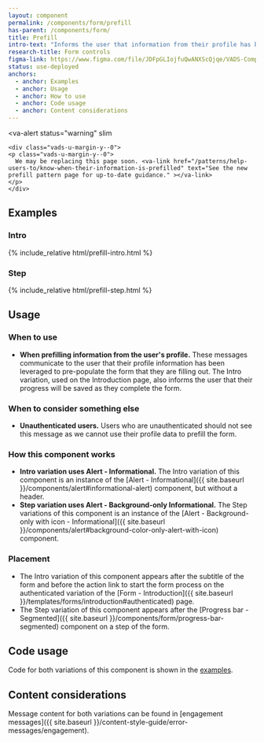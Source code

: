 ```yaml
---
layout: component
permalink: /components/form/prefill
has-parent: /components/form/
title: Prefill
intro-text: "Informs the user that information from their profile has been used to prefill form fields."
research-title: Form controls
figma-link: https://www.figma.com/file/JDFpGLIojfuQwANXScQjqe/VADS-Component-Examples?type=design&node-id=1372%3A86470&mode=design&t=h9BoxMWwcHe2DhUd-1
status: use-deployed
anchors:
  - anchor: Examples
  - anchor: Usage
  - anchor: How to use
  - anchor: Code usage
  - anchor: Content considerations
---
```


<va-alert
  status="warning"
  slim
>
    <div class="vads-u-margin-y--0">
    <p class="vads-u-margin-y--0">
      We may be replacing this page soon. <va-link href="/patterns/help-users-to/know-when-their-information-is-prefilled" text="See the new prefill pattern page for up-to-date guidance." ></va-link>
    </p>
    </div>
</va-alert>

## Examples

### Intro

<div class="site-showcase">
  {% include_relative html/prefill-intro.html %}
</div>

### Step

<div class="site-showcase">
  {% include_relative html/prefill-step.html %}
</div>

## Usage

### When to use

* **When prefilling information from the user's profile.** These messages communicate to the user that their profile information has been leveraged to pre-populate the form that they are filling out. The Intro variation, used on the Introduction page, also informs the user that their progress will be saved as they complete the form.

### When to consider something else

* **Unauthenticated users.** Users who are unauthenticated should not see this message as we cannot use their profile data to prefill the form.

### How this component works

* **Intro variation uses Alert - Informational.** The Intro variation of this component is an instance of the [Alert - Informational]({{ site.baseurl }}/components/alert#informational-alert) component, but without a header.
* **Step variation uses Alert - Background-only Informational.** The Step variations of this component is an instance of the [Alert - Background-only with icon - Informational]({{ site.baseurl }}/components/alert#background-color-only-alert-with-icon) component.

### Placement

* The Intro variation of this component appears after the subtitle of the form and before the action link to start the form process on the authenticated variation of the [Form - Introduction]({{ site.baseurl }}/templates/forms/introduction#authenticated) page.
* The Step variation of this component appears after the [Progress bar - Segmented]({{ site.baseurl }}/components/form/progress-bar-segmented) component on a step of the form.

## Code usage

Code for both variations of this component is shown in the [examples](#examples).

## Content considerations

Message content for both variations can be found in [engagement messages]({{ site.baseurl }}/content-style-guide/error-messages/engagement).